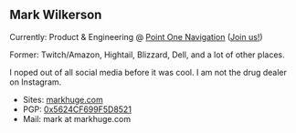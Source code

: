 ## Mark Wilkerson
Currently: Product & Engineering @ [Point One Navigation](https://pointonenav.com) ([Join us!](https://jobs.lever.co/pointonenav))

Former: Twitch/Amazon, Hightail, Blizzard, Dell, and a lot of other places. 

I noped out of all social media before it was cool. I am not the drug dealer on Instagram.

- Sites: <a href="https://markhuge.com" rel="me">markhuge.com</a>
- PGP: [0x5624CF699F5D8521](https://markhuge.com/pubkey.asc)
- Mail: mark at markhuge.com
